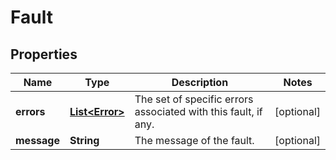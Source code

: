 # Fault

## Properties
Name | Type | Description | Notes
------------ | ------------- | ------------- | -------------
**errors** | [**List&lt;Error&gt;**](Error.md) | The set of specific errors associated with this fault, if any. |  [optional]
**message** | **String** | The message of the fault. |  [optional]

